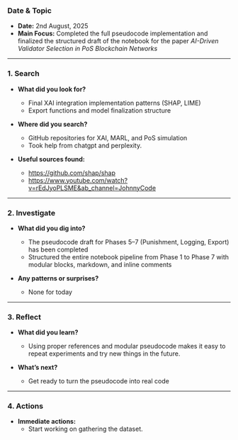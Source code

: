 ### Date & Topic

- **Date:** 2nd August, 2025 
- **Main Focus:** Completed the full pseudocode implementation and finalized the structured draft of the notebook for the paper *AI-Driven Validator Selection in PoS Blockchain Networks*

---

### 1. Search

- **What did you look for?**  
  - Final XAI integration implementation patterns (SHAP, LIME)
  - Export functions and model finalization structure


- **Where did you search?**  
  - GitHub repositories for XAI, MARL, and PoS simulation
  - Took help from chatgpt and perplexity.
  

- **Useful sources found:** 
    - https://github.com/shap/shap
    - https://www.youtube.com/watch?v=rEdJyoPLSME&ab_channel=JohnnyCode 
   

---

### 2. Investigate

- **What did you dig into?**  
  - The pseudocode draft for Phases 5–7 (Punishment, Logging, Export) has been completed
  - Structured the entire notebook pipeline from Phase 1 to Phase 7 with modular blocks, markdown, and inline comments

- **Any patterns or surprises?**  
  - None for today
  
  

---

### 3. Reflect

- **What did you learn?**  
  - Using proper references and modular pseudocode makes it easy to repeat experiments and try new things in the future.

- **What’s next?**  
  - Get ready to turn the pseudocode into real code 
  
  

---

### 4. Actions

- **Immediate actions:**  
  - Start working on gathering the dataset.
  
